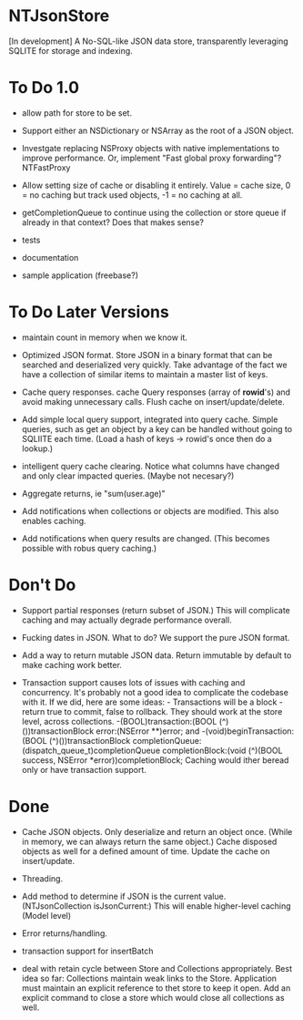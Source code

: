 NTJsonStore
===========

[In development] A No-SQL-like JSON data store, transparently leveraging SQLITE for storage and indexing.


To Do 1.0
=========

 - allow path for store to be set.
 
 - Support either an NSDictionary or NSArray as the root of a JSON object.
 
 - Investgate replacing NSProxy objects with native implementations to improve performance. Or, implement "Fast global proxy forwarding"? NTFastProxy
 
 - Allow setting size of cache or disabling it entirely. Value = cache size, 0 = no caching but track used objects, -1 = no caching at all.
 
 - getCompletionQueue to continue using the collection or store queue if already in that context? Does that makes sense?
 
 - tests
 
 - documentation

 - sample application (freebase?)


To Do Later Versions
====================

 - maintain count in memory when we know it.

 - Optimized JSON format. Store JSON in a binary format that can be searched and deserialized very quickly.
   Take advantage of the fact we have a collection of similar items to maintain a master list of keys.
   
 - Cache query responses. cache Query responses (array of __rowid__'s) and avoid making unnecessary calls. Flush cache on insert/update/delete.
 
 - Add simple local query support, integrated into query cache. Simple queries, such as get an object by a key can be handled without going to SQLIITE
   each time. (Load a hash of keys -> rowid's once then do a lookup.)
   
 - intelligent query cache clearing. Notice what columns have changed and only clear impacted queries. (Maybe not necesary?)

 - Aggregate returns, ie "sum(user.age)"
 
 - Add notifications when collections or objects are modified. This also enables caching.
 
 - Add notifications when query results are changed. (This becomes possible with robus query caching.)


Don't Do
========

 - Support partial responses (return subset of JSON.) This will complicate caching and may actually degrade performance overall.
 
 - Fucking dates in JSON. What to do? We support the pure JSON format.

 - Add a way to return mutable JSON data. Return immutable by default to make caching work better.
 
 - Transaction support causes lots of issues with caching and concurrency. It's probably not a good idea to complicate the codebase with it.
   If we did, here are some ideas:  - Transactions will be a block - return true to commit, false to rollback. They should work at the store level, across 
   collections. -(BOOL)transaction:(BOOL (^)())transactionBlock error:(NSError **)error; and -(void)beginTransaction:(BOOL (^)())transactionBlock completionQueue:(dispatch_queue_t)completionQueue completionBlock:(void (^)(BOOL success, NSError *error))completionBlock; Caching would ither beread only or have
   transaction support.

Done
====

 - Cache JSON objects. Only deserialize and return an object once. (While in memory, we can always return the same object.)
   Cache disposed objects as well for a defined amount of time. Update the cache on insert/update.
   
 - Threading.
 
  - Add method to determine if JSON is the current value. (NTJsonCollection isJsonCurrent:) This will enable higher-level caching (Model level)
 
  - Error returns/handling.
 
 - transaction support for insertBatch
 
  - deal with retain cycle between Store and Collections appropriately. Best idea so far: Collections maintain weak links to the Store. Application must
   maintain an explicit reference to thet store to keep it open. Add an explicit command to close a store which would close all collections as well.


 

